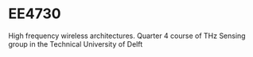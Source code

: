 # EE4730
High frequency wireless architectures. Quarter 4 course of THz Sensing group in the Technical University of Delft
